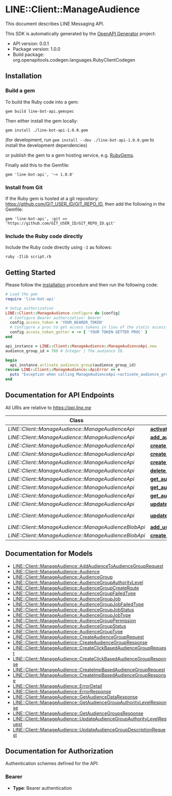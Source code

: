 # LINE::Client::ManageAudience

This document describes LINE Messaging API.

This SDK is automatically generated by the [OpenAPI Generator](https://openapi-generator.tech) project:

- API version: 0.0.1
- Package version: 1.0.0
- Build package: org.openapitools.codegen.languages.RubyClientCodegen

## Installation

### Build a gem

To build the Ruby code into a gem:

```shell
gem build line-bot-api.gemspec
```

Then either install the gem locally:

```shell
gem install ./line-bot-api-1.0.0.gem
```

(for development, run `gem install --dev ./line-bot-api-1.0.0.gem` to install the development dependencies)

or publish the gem to a gem hosting service, e.g. [RubyGems](https://rubygems.org/).

Finally add this to the Gemfile:

    gem 'line-bot-api', '~> 1.0.0'

### Install from Git

If the Ruby gem is hosted at a git repository: https://github.com/GIT_USER_ID/GIT_REPO_ID, then add the following in the Gemfile:

    gem 'line-bot-api', :git => 'https://github.com/GIT_USER_ID/GIT_REPO_ID.git'

### Include the Ruby code directly

Include the Ruby code directly using `-I` as follows:

```shell
ruby -Ilib script.rb
```

## Getting Started

Please follow the [installation](#installation) procedure and then run the following code:

```ruby
# Load the gem
require 'line-bot-api'

# Setup authorization
LINE::Client::ManageAudience.configure do |config|
  # Configure Bearer authorization: Bearer
  config.access_token = 'YOUR_BEARER_TOKEN'
  # Configure a proc to get access tokens in lieu of the static access_token configuration
  config.access_token_getter = -> { 'YOUR TOKEN GETTER PROC' } 
end

api_instance = LINE::Client::ManageAudience::ManageAudienceApi.new
audience_group_id = 789 # Integer | The audience ID.

begin
  api_instance.activate_audience_group(audience_group_id)
rescue LINE::Client::ManageAudience::ApiError => e
  puts "Exception when calling ManageAudienceApi->activate_audience_group: #{e}"
end

```

## Documentation for API Endpoints

All URIs are relative to *https://api.line.me*

Class | Method | HTTP request | Description
------------ | ------------- | ------------- | -------------
*LINE::Client::ManageAudience::ManageAudienceApi* | [**activate_audience_group**](docs/ManageAudienceApi.md#activate_audience_group) | **PUT** /v2/bot/audienceGroup/{audienceGroupId}/activate | 
*LINE::Client::ManageAudience::ManageAudienceApi* | [**add_audience_to_audience_group**](docs/ManageAudienceApi.md#add_audience_to_audience_group) | **PUT** /v2/bot/audienceGroup/upload | 
*LINE::Client::ManageAudience::ManageAudienceApi* | [**create_audience_group**](docs/ManageAudienceApi.md#create_audience_group) | **POST** /v2/bot/audienceGroup/upload | 
*LINE::Client::ManageAudience::ManageAudienceApi* | [**create_click_based_audience_group**](docs/ManageAudienceApi.md#create_click_based_audience_group) | **POST** /v2/bot/audienceGroup/click | 
*LINE::Client::ManageAudience::ManageAudienceApi* | [**create_imp_based_audience_group**](docs/ManageAudienceApi.md#create_imp_based_audience_group) | **POST** /v2/bot/audienceGroup/imp | 
*LINE::Client::ManageAudience::ManageAudienceApi* | [**delete_audience_group**](docs/ManageAudienceApi.md#delete_audience_group) | **DELETE** /v2/bot/audienceGroup/{audienceGroupId} | 
*LINE::Client::ManageAudience::ManageAudienceApi* | [**get_audience_data**](docs/ManageAudienceApi.md#get_audience_data) | **GET** /v2/bot/audienceGroup/{audienceGroupId} | 
*LINE::Client::ManageAudience::ManageAudienceApi* | [**get_audience_group_authority_level**](docs/ManageAudienceApi.md#get_audience_group_authority_level) | **GET** /v2/bot/audienceGroup/authorityLevel | 
*LINE::Client::ManageAudience::ManageAudienceApi* | [**get_audience_groups**](docs/ManageAudienceApi.md#get_audience_groups) | **GET** /v2/bot/audienceGroup/list | 
*LINE::Client::ManageAudience::ManageAudienceApi* | [**update_audience_group_authority_level**](docs/ManageAudienceApi.md#update_audience_group_authority_level) | **PUT** /v2/bot/audienceGroup/authorityLevel | 
*LINE::Client::ManageAudience::ManageAudienceApi* | [**update_audience_group_description**](docs/ManageAudienceApi.md#update_audience_group_description) | **PUT** /v2/bot/audienceGroup/{audienceGroupId}/updateDescription | 
*LINE::Client::ManageAudience::ManageAudienceBlobApi* | [**add_user_ids_to_audience**](docs/ManageAudienceBlobApi.md#add_user_ids_to_audience) | **PUT** /v2/bot/audienceGroup/upload/byFile | 
*LINE::Client::ManageAudience::ManageAudienceBlobApi* | [**create_audience_for_uploading_user_ids**](docs/ManageAudienceBlobApi.md#create_audience_for_uploading_user_ids) | **POST** /v2/bot/audienceGroup/upload/byFile | 


## Documentation for Models

 - [LINE::Client::ManageAudience::AddAudienceToAudienceGroupRequest](docs/AddAudienceToAudienceGroupRequest.md)
 - [LINE::Client::ManageAudience::Audience](docs/Audience.md)
 - [LINE::Client::ManageAudience::AudienceGroup](docs/AudienceGroup.md)
 - [LINE::Client::ManageAudience::AudienceGroupAuthorityLevel](docs/AudienceGroupAuthorityLevel.md)
 - [LINE::Client::ManageAudience::AudienceGroupCreateRoute](docs/AudienceGroupCreateRoute.md)
 - [LINE::Client::ManageAudience::AudienceGroupFailedType](docs/AudienceGroupFailedType.md)
 - [LINE::Client::ManageAudience::AudienceGroupJob](docs/AudienceGroupJob.md)
 - [LINE::Client::ManageAudience::AudienceGroupJobFailedType](docs/AudienceGroupJobFailedType.md)
 - [LINE::Client::ManageAudience::AudienceGroupJobStatus](docs/AudienceGroupJobStatus.md)
 - [LINE::Client::ManageAudience::AudienceGroupJobType](docs/AudienceGroupJobType.md)
 - [LINE::Client::ManageAudience::AudienceGroupPermission](docs/AudienceGroupPermission.md)
 - [LINE::Client::ManageAudience::AudienceGroupStatus](docs/AudienceGroupStatus.md)
 - [LINE::Client::ManageAudience::AudienceGroupType](docs/AudienceGroupType.md)
 - [LINE::Client::ManageAudience::CreateAudienceGroupRequest](docs/CreateAudienceGroupRequest.md)
 - [LINE::Client::ManageAudience::CreateAudienceGroupResponse](docs/CreateAudienceGroupResponse.md)
 - [LINE::Client::ManageAudience::CreateClickBasedAudienceGroupRequest](docs/CreateClickBasedAudienceGroupRequest.md)
 - [LINE::Client::ManageAudience::CreateClickBasedAudienceGroupResponse](docs/CreateClickBasedAudienceGroupResponse.md)
 - [LINE::Client::ManageAudience::CreateImpBasedAudienceGroupRequest](docs/CreateImpBasedAudienceGroupRequest.md)
 - [LINE::Client::ManageAudience::CreateImpBasedAudienceGroupResponse](docs/CreateImpBasedAudienceGroupResponse.md)
 - [LINE::Client::ManageAudience::ErrorDetail](docs/ErrorDetail.md)
 - [LINE::Client::ManageAudience::ErrorResponse](docs/ErrorResponse.md)
 - [LINE::Client::ManageAudience::GetAudienceDataResponse](docs/GetAudienceDataResponse.md)
 - [LINE::Client::ManageAudience::GetAudienceGroupAuthorityLevelResponse](docs/GetAudienceGroupAuthorityLevelResponse.md)
 - [LINE::Client::ManageAudience::GetAudienceGroupsResponse](docs/GetAudienceGroupsResponse.md)
 - [LINE::Client::ManageAudience::UpdateAudienceGroupAuthorityLevelRequest](docs/UpdateAudienceGroupAuthorityLevelRequest.md)
 - [LINE::Client::ManageAudience::UpdateAudienceGroupDescriptionRequest](docs/UpdateAudienceGroupDescriptionRequest.md)


## Documentation for Authorization


Authentication schemes defined for the API:
### Bearer

- **Type**: Bearer authentication

